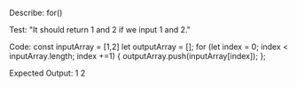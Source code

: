 Describe: for()

Test: "It should return 1 and 2 if we input 1 and 2."

Code:
const inputArray = [1,2]
let outputArray = [];
for (let index = 0; index < inputArray.length; index +=1) {
  outputArray.push(inputArray[index]);
};

Expected Output: 
1
2